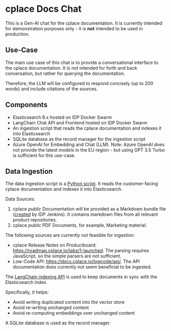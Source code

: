 # cplace Docs Chat

This is a Gen-AI chat for the cplace documentation.
It is currently intended for demonstration purposes only - it is **not** intended to be used in production.

## Use-Case

The main use case of this chat is to provide a conversational interface to the cplace documentation.
It is not intended for forth and back conversation, but rather for querying the documentation.

Therefore, the LLM will be configured to respond concisely (up to 200 words) and include citations of the sources.

## Components

- Elasticsearch 8.x hosted on IDP Docker Swarm
- LangChain Chat API and Frontend hosted on IDP Docker Swarm
- An ingestion script that reads the cplace documentation and indexes it into Elasticsearch
- SQLite database as the record manager for the ingestion script
- Azure OpenAI for Embedding and Chat (LLM).
  Note: Azure OpenAI does not provide the latest models in the EU region - but using GPT 3.5 Turbo is sufficient for this use-case.

## Data Ingestion

The data ingestion script is a [Python script](./backend/ingest.py).
It reads the customer-facing cplace documentation and indexes it into Elasticsearch.

Data Sources:

1. cplace _public_ Documentation will be provided as a Markdown bundle file
   ([created](https://github.com/collaborationFactory/cplace-jenkins/blob/master/pipelines/build-rag-index.jdp) by IDP Jenkins).
   It contains markdown files from all relevant product repositories.
2. cplace _public_ PDF Documents, for example, Marketing material.

The following sources are currently not feasible for ingestion:

- cplace Release Notes on Productboard: https://roadmap.cplace.io/tabs/1-launched.
  The parsing requires JavaScript, so the simple parsers are not sufficient.
- Low-Code API: https://docs.cplace.io/lowcode/api/.
  The API documentation does currently not seem beneficial to be ingested.

The [LangChain indexing API](https://python.langchain.com/docs/modules/data_connection/indexing/) is used to keep documents in sync with the Elasticsearch index.

Specifically, it helps:

- Avoid writing duplicated content into the vector store
- Avoid re-writing unchanged content
- Avoid re-computing embeddings over unchanged content

A SQLite database is used as the record manager.

